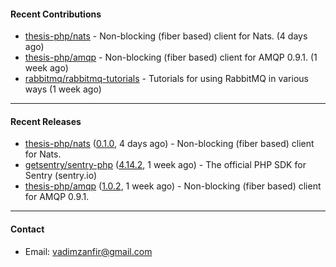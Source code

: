 #### Recent Contributions

- [thesis-php/nats](https://github.com/thesis-php/nats) - Non-blocking (fiber based) client for Nats. (4 days ago)
- [thesis-php/amqp](https://github.com/thesis-php/amqp) - Non-blocking (fiber based) client for AMQP 0.9.1. (1 week ago)
- [rabbitmq/rabbitmq-tutorials](https://github.com/rabbitmq/rabbitmq-tutorials) - Tutorials for using RabbitMQ in various ways (1 week ago)

---

#### Recent Releases

- [thesis-php/nats](https://github.com/thesis-php/nats) ([0.1.0](https://github.com/thesis-php/nats/releases/tag/0.1.0), 4 days ago) - Non-blocking (fiber based) client for Nats.
- [getsentry/sentry-php](https://github.com/getsentry/sentry-php) ([4.14.2](https://github.com/getsentry/sentry-php/releases/tag/4.14.2), 1 week ago) - The official PHP SDK for Sentry (sentry.io)
- [thesis-php/amqp](https://github.com/thesis-php/amqp) ([1.0.2](https://github.com/thesis-php/amqp/releases/tag/1.0.2), 1 week ago) - Non-blocking (fiber based) client for AMQP 0.9.1.

---

#### Contact

- Email: [vadimzanfir@gmail.com](mailto://vadimzanfir@gmail.com)
